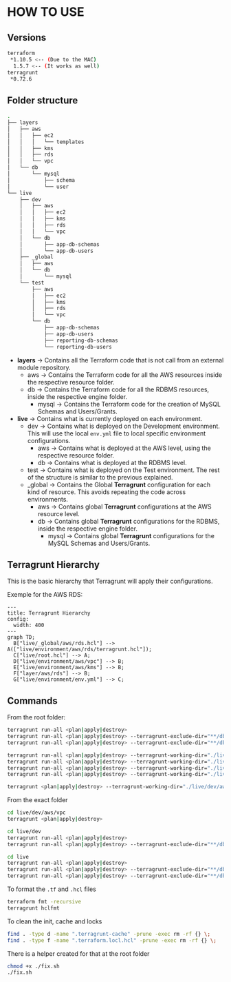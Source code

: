 # HOW TO USE

## Versions

```bash
terraform
 *1.10.5 <-- (Due to the MAC)
  1.5.7 <-- (It works as well)
terragrunt
 *0.72.6
```

## Folder structure

```bash
.
├── layers
│   ├── aws
│   │   ├── ec2
│   │   │   └── templates
│   │   ├── kms
│   │   ├── rds
│   │   └── vpc
│   └── db
│       └── mysql
│           ├── schema
│           └── user
└── live
    ├── dev
    │   ├── aws
    │   │   ├── ec2
    │   │   ├── kms
    │   │   ├── rds
    │   │   └── vpc
    │   └── db
    │       ├── app-db-schemas
    │       └── app-db-users
    ├── _global
    │   ├── aws
    │   └── db
    │       └── mysql
    └── test
        ├── aws
        │   ├── ec2
        │   ├── kms
        │   ├── rds
        │   └── vpc
        └── db
            ├── app-db-schemas
            ├── app-db-users
            ├── reporting-db-schemas
            └── reporting-db-users
```

* **layers** -> Contains all the Terraform code that is not call from an external module repository.
  * aws -> Contains the Terraform code for all the AWS resources inside the respective resource folder.
  * db -> Contains the Terraform code for all the RDBMS resources, inside the respective engine folder.
    * mysql -> Contains the Terraform code for the creation of MySQL Schemas and Users/Grants.
* **live** -> Contains what is currently deployed on each environment.
  * dev -> Contains what is deployed on the Development environment. This will use the local `env.yml` file to local specific environment configurations.
    * aws -> Contains what is deployed at the AWS level, using the respective resource folder.
    * db -> Contains what is deployed at the RDBMS level.
  * test ->  Contains what is deployed on the Test environment. The rest of the structure is similar to the previous explained.
  * _global -> Contains the Global **Terragrunt** configuration for each kind of resource. This avoids repeating the code across environments.
    * aws -> Contains global **Terragrunt** configurations at the AWS resource level.
    * db -> Contains global **Terragrunt** configurations for the RDBMS, inside the respective engine folder.
      * mysql -> Contains global **Terragrunt** configurations for the MySQL Schemas and Users/Grants.

## Terragrunt Hierarchy

This is the basic hierarchy that Terragrunt will apply their configurations.

Exemple for the AWS RDS:

```mermaid
---
title: Terragrunt Hierarchy
config:
  width: 400
---
graph TD;
  B["live/_global/aws/rds.hcl"] --> A(["live/environment/aws/rds/terragrunt.hcl"]);
  C["live/root.hcl"] --> A;
  D["live/environment/aws/vpc"] --> B;
  E["live/environment/aws/kms"] --> B;
  F["layer/aws/rds"] --> B;
  G["live/environment/env.yml"] --> C;
```

## Commands

From the root folder:

```bash
terragrunt run-all <plan|apply|destroy>
terragrunt run-all <plan|apply|destroy> --terragrunt-exclude-dir="**/db/**"
terragrunt run-all <plan|apply|destroy> --terragrunt-exclude-dir="**/db/**" --terragrunt-exclude-dir="**/test/**"

terragrunt run-all <plan|apply|destroy> --terragrunt-working-dir="./live/dev/" 
terragrunt run-all <plan|apply|destroy> --terragrunt-working-dir="./live/dev/aws"
terragrunt run-all <plan|apply|destroy> --terragrunt-working-dir="./live/dev" --terragrunt-exclude-dir="**/db/**"
terragrunt run-all <plan|apply|destroy> --terragrunt-working-dir="./live/" --terragrunt-exclude-dir="**/db/**"

terragrunt <plan|apply|destroy> --terragrunt-working-dir="./live/dev/aws/ec2"
```

From the exact folder

```bash
cd live/dev/aws/vpc
terragrunt <plan|apply|destroy>

cd live/dev
terragrunt run-all <plan|apply|destroy>
terragrunt run-all <plan|apply|destroy> --terragrunt-exclude-dir="**/db/**"

cd live
terragrunt run-all <plan|apply|destroy>
terragrunt run-all <plan|apply|destroy> --terragrunt-exclude-dir="**/db/**"
terragrunt run-all <plan|apply|destroy> --terragrunt-exclude-dir="**/db/**" --terragrunt-exclude-dir="/test/**"
```

To format the `.tf` and `.hcl` files

```bash
terraform fmt -recursive
terragrunt hclfmt
```

To clean the init, cache and locks

```bash
find . -type d -name ".terragrunt-cache" -prune -exec rm -rf {} \;
find . -type f -name ".terraform.locl.hcl" -prune -exec rm -rf {} \;
```

There is a helper created for that at the root folder

```bash
chmod +x ./fix.sh
./fix.sh
```